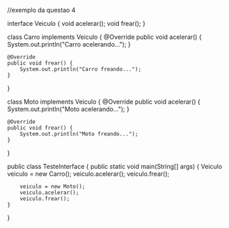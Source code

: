 //exemplo da questao 4

interface Veiculo {
    void acelerar();
    void frear();
}

class Carro implements Veiculo {
    @Override
    public void acelerar() {
        System.out.println("Carro acelerando...");
    }

    @Override
    public void frear() {
        System.out.println("Carro freando...");
    }
}

class Moto implements Veiculo {
    @Override
    public void acelerar() {
        System.out.println("Moto acelerando...");
    }

    @Override
    public void frear() {
        System.out.println("Moto freando...");
    }
}

public class TesteInterface {
    public static void main(String[] args) {
        Veiculo veiculo = new Carro();
        veiculo.acelerar();
        veiculo.frear();

        veiculo = new Moto();
        veiculo.acelerar();
        veiculo.frear();
    }
}
